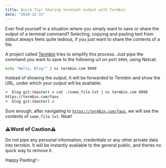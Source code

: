 ```yaml
---
title: Quick Tip! Sharing terminal output with Termbin
date: "2019-12-31"
---
```


Ever find yourself in a situation where you simply want to save or share the output of a terminal command? Selecting, copying and pasting text from stdout always feels quite tedious, if you just want to share the contents of a file.

A project called [Termbin](https://termbin.com/) tries to simplify this process. Just pipe the command you want to save to the following url on port `9999`, using Netcat:

```sh
echo "Hello, Blog!" | nc termbin.com 9999
```

Instead of showing the output, it will be forwarded to Termbin and show the URL, under which your output will be available:

```sh
➜  blog git:(master) ✗ cat ./some_file.txt | nc termbin.com 9999
https://termbin.com/faos
➜  blog git:(master) ✗
```

Sure enough, after navigating to [`https://termbin.com/faos`](https://termbin.com/faos), we will see the contents of `some_file.txt`. Neat!

### ⚠️Word of Caution⚠️

Do not pipe any personal information, credentials or any other private data into termbin. It will be instantly available to the general public, and theres no quick way to remove it.

Happy Pasting!✨
